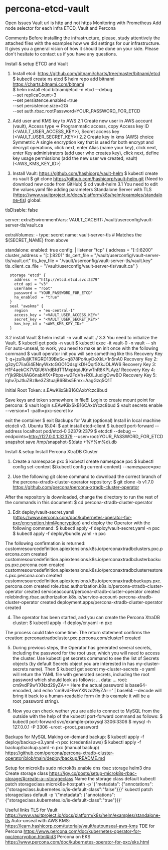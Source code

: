 # percona-etcd-vault

 Open Issues
Vault url is http and not https
Monitoring with Prometheus 
Add node selector for each infra ETCD, Vault and Percona



Comments
Before installing the infrastructure, please, study attentively the attached files with the examples how we did settings for our infrastructure. It gives you a general vision of how it should be done on your side. Please don't hesitate to contact us if you have any questions.

Install & setup ETCD and Vault

1. Install etcd:    https://github.com/bitnami/charts/tree/master/bitnami/etcd
    $ kubectl create ns etcd
    $ helm repo add bitnami https://charts.bitnami.com/bitnami  
    $ helm install etcd bitnami/etcd -n etcd --debug \
  --set replicaCount=3 \
  --set persistence.enabled=true \
  --set persistence.size=2Gi \
  --set auth.rbac.rootPassword=YOUR_PASSWORD_FOR_ETCD

2. Add user and KMS key to AWS
2.1 Create new user in AWS account (vault),  Access type => Programmatic access, copy Access key ID (<VAULT_USER_ACCESS_KEY>), Secret access key (<VAULT_USER_SECRET_KEY>)
2.2 Create key in kms (AWS) choice Symmetric A single encryption key that is used for both encrypt and decrypt
       operations, click next, enter Alias (name your key), click next, enter Key administrators (add user who creates key),
       click next, define key usage permissions (add the new user we created, vault) (<AWS_KMS_KEY_ID>)

3. Install Vault: https://github.com/hashicorp/vault-helm 
    $ kubectl create ns vault
    $ git clone https://github.com/hashicorp/vault-helm.git (Need to download new code from GitHub)
    $ cd vault-helm
3.1 You need to edit the values.yaml file adding parameters
Standalone Server with TLS (https://www.vaultproject.io/docs/platform/k8s/helm/examples/standalone-tls)
global:

  tlsDisable: false

server:
  extraEnvironmentVars:
    VAULT_CACERT: /vault/userconfig/vault-server-tls/vault.ca

  extraVolumes:
    - type: secret
      name: vault-server-tls # Matches the ${SECRET_NAME} from above


  standalone:
    enabled: true
    config: |
      listener "tcp" {
        address = "[::]:8200"
        cluster_address = "[::]:8201"
        tls_cert_file = "/vault/userconfig/vault-server-tls/vault.crt"
        tls_key_file  = "/vault/userconfig/vault-server-tls/vault.key"
        tls_client_ca_file = "/vault/userconfig/vault-server-tls/vault.ca"
      }

  
      storage "etcd" {
        address  = "http://etcd.etcd.svc:2379"
        etcd_api = "v3"
        username = "root"
        password = "YOUR_PASSWORD_FOR_ETCD"
        ha_enabled  = "true"
      }
      seal "awskms" {
        region     = "eu-central-1"
        access_key = "<VAULT_USER_ACCESS_KEY>"
        secret_key = "<VAULT_USER_SECRET_KEY>"
        kms_key_id = "<AWS_KMS_KEY_ID>"
      }
   
3.2 install Vault
    $ helm install -n vault vault ./ 
3.3 You need to initialize the Vault.
    $ kubectl get pods -n vault 
    $ kubectl exec -it vault-0 -n vault -- sh
For auto-unseal, to work, you need to make an init once with the following command
    $ vault operator init 
you will see something like this
Recovery Key 1: q+jzuRuljKTKGRD139BeSc+q878Pc4uyDoXkL+1n5nA0
Recovery Key 2: g3zyC7liaGi4ENnyWxtcGGO1QdsgIkDHQqr5XkJOLAW6
Recovery Key 3: H1F4aekCK7VQfJ6VrdBfdTTMxptqdJKnwTnR8KPLAyz/
Recovery Key 4: rYjk9RbUiAG6nabXfX+Pbps+w2FqVh+ROLJudigOvwBO
Recovery Key 5: lqhv7pJtIuZBzIke3ZStuajB6Bibs5Emx+AagGzq5Q1T

Initial Root Token: s.EAwKiixSkB16CAxbYczc8bud

Save keys and token somewhere in file!!!
Login to create mount point for percona:
    $ vault login s.EAwKiixSkB16CAxbYczc8bud
    $ vault secrets enable --version=1 -path=pxc-secret kv

exit the container 
    $ exit
Backups for Vault (optional)
Install in local machine etcdcli v3. Ubuntu 18.04:
$ apt install etcd-client
$ kubectl port-forward --address localhost pod/etcd-0 32379:2379 
$ etcdctl --debug --endpoints=http://127.0.0.1:32379 --user=root:YOUR_PASSWORD_FOR_ETCD snapshot save /tmp/snapshot-$(date +%Y%m%d).db

Install & setup Install Percona XtraDB Cluster

1. Create a namespace pxc
$ kubectl create namespace pxc
$ kubectl config set-context $(kubectl config current-context) --namespace=pxc

2. Use the following git clone command to download the correct branch of the percona-xtradb-cluster-operator repository:
$ git clone -b v1.7.0 https://github.com/percona/percona-xtradb-cluster-operator

After the repository is downloaded, change the directory to run the rest of the commands in this document:
$ cd percona-xtradb-cluster-operator

3. Edit deploy/vault-secret.yamll (https://www.percona.com/doc/kubernetes-operator-for-pxc/encryption.html#encryption) and deploy the Operator with the following command:
$ kubectl apply -f deploy/vault-secret.yaml -n pxc
$ kubectl apply -f deploy/bundle.yaml -n pxc

The following confirmation is returned:
customresourcedefinition.apiextensions.k8s.io/perconaxtradbclusters.pxc.percona.com created
customresourcedefinition.apiextensions.k8s.io/perconaxtradbclusterbackups.pxc.percona.com created
customresourcedefinition.apiextensions.k8s.io/perconaxtradbclusterrestores.pxc.percona.com created
customresourcedefinition.apiextensions.k8s.io/perconaxtradbbackups.pxc.percona.com created
role.rbac.authorization.k8s.io/percona-xtradb-cluster-operator created
serviceaccount/percona-xtradb-cluster-operator created
rolebinding.rbac.authorization.k8s.io/service-account-percona-xtradb-cluster-operator created
deployment.apps/percona-xtradb-cluster-operator created

4. The operator has been started, and you can create the Percona XtraDB cluster:
    $ kubectl apply -f deploy/cr.yaml -n pxc

The process could take some time. The return statement confirms the creation:
perconaxtradbcluster.pxc.percona.com/cluster1 created

5. During previous steps, the Operator has generated several secrets, including the password for the root user, which you will need to access the cluster.
Use kubectl get secrets command to see the list of Secrets objects (by default Secrets object you are interested in has my-cluster-secrets name). Then 
    $ kubectl get secret my-cluster-secrets -o yaml
will return the YAML file with generated secrets, including the root password which should look as follows:
...
data:
  ...
  root: cm9vdF9wYXNzd29yZA==
Here the actual password is base64-encoded, and echo 'cm9vdF9wYXNzd29yZA==' | base64 --decode will bring it back to a human-readable form (in this example it will be a root_password string).

6. Now you can check wether you are able to connect to MySQL from the outside with the help of the kubectl port-forward command as follows:
$ kubectl port-forward svc/example-proxysql 3306:3306
$ mysql -h 127.0.0.1 -P 3306 -uroot -proot_password

Backups for MySQL
Making on-demand backup: 
$ kubectl apply -f deploy/backup-s3.yaml -n pxc (credential aws)
$ kubectl apply -f backup/backup.yaml -n pxc (manual backup)
https://github.com/percona/percona-xtradb-cluster-operator/blob/main/deploy/backup/README.md



Setup for microk8s
sudo microk8s.enable dns rbac storage helm3 dns
Create storage class https://igy.cx/posts/setup-microk8s-rbac-storage/#create-a--storageclass 
Name the storage class default
 kubectl patch storageclass microk8s-hostpath -p '{"metadata": {"annotations":{"storageclass.kubernetes.io/is-default-class":"false"}}}'
kubectl patch storageclass default -p '{"metadata": {"annotations":{"storageclass.kubernetes.io/is-default-class":"true"}}}'

Useful links
TLS for Vault
https://www.vaultproject.io/docs/platform/k8s/helm/examples/standalone-tls
Auto-unseal with AWS KMS:
https://learn.hashicorp.com/tutorials/vault/autounseal-aws-kms
TDE for Percona
https://www.percona.com/doc/kubernetes-operator-for-pxc/encryption.html#id3
Percona on EKS
https://www.percona.com/doc/kubernetes-operator-for-pxc/eks.html

